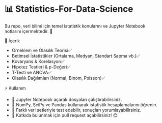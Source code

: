 # 📊 Statistics-For-Data-Science

Bu repo, veri bilimi için temel istatistik konularını ve Jupyter Notebook notlarını içermektedir. 🚀

📌 İçerik

* Örneklem ve Olasılık Teorisi✅
* Betimsel İstatistikler (Ortalama, Medyan, Standart Sapma vb.)✅
* Kovaryans & Korelasyon✅
* Hipotez Testleri & p-Değeri✅
* T-Testi ve ANOVA✅
* Olasılık Dağılımları (Normal, Binom, Poisson)✅

⚡ Kullanım

* 📌 Jupyter Notebook açarak dosyaları çalıştırabilirsiniz.
* 📌 NumPy, SciPy ve Pandas kullanarak istatistik hesaplamalarını öğrenin.
* 📌 Farklı veri setleriyle test edebilir, sonuçları yorumlayabilirsiniz.
* 📌 Katkıda bulunmak için pull request açabilirsiniz! 😊

